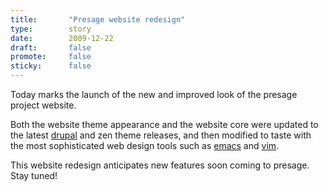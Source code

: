 ```yaml
---
title:       "Presage website redesign"
type:        story
date:        2009-12-22
draft:       false
promote:     false
sticky:      false
---
```


Today marks the launch of the new and improved look of the presage project website.

Both the website theme appearance and the website core were updated to the latest <a href="http://drupal.org">drupal</a> and zen theme releases, and then modified to taste with the most sophisticated web design tools such as <a href="http://www.gnu.org/software/emacs/">emacs</a> and <a href="http://www.vim.org/">vim</a>.

This website redesign anticipates new features soon coming to presage. Stay tuned!

<!--more-->

